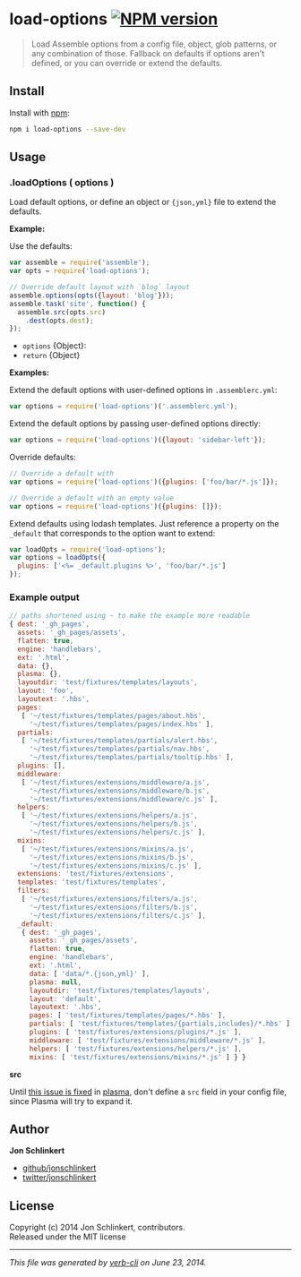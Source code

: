# load-options [![NPM version](https://badge.fury.io/js/load-options.png)](http://badge.fury.io/js/load-options)

> Load Assemble options from a config file, object, glob patterns, or any combination of those. Fallback on defaults if options aren't defined, or you can override or extend the defaults.

## Install
Install with [npm](npmjs.org):

```bash
npm i load-options --save-dev
```

## Usage
### .loadOptions ( options )

Load default options, or define an object or `{json,yml}` file to extend the defaults.

**Example:**

Use the defaults:

```js
var assemble = require('assemble');
var opts = require('load-options');

// Override default layout with `blog` layout
assemble.options(opts({layout: 'blog'}));
assemble.task('site', function() {
  assemble.src(opts.src)
    .dest(opts.dest);
});
```

* `options` {Object}:  
* `return` {Object}


**Examples:**

Extend the default options with user-defined options in `.assemblerc.yml`:

```js
var options = require('load-options')('.assemblerc.yml');
```

Extend the default options by passing user-defined options directly:

```js
var options = require('load-options')({layout: 'sidebar-left'});
```

Override defaults:

```js
// Override a default with
var options = require('load-options')({plugins: ['foo/bar/*.js']});

// Override a default with an empty value
var options = require('load-options')({plugins: []});
```

Extend defaults using lodash templates. Just reference a property on the `_default` that corresponds to the option want to extend:

```js
var loadOpts = require('load-options');
var options = loadOpts({
  plugins: ['<%= _default.plugins %>', 'foo/bar/*.js']
});
```

### Example output

```js
// paths shortened using ~ to make the example more readable
{ dest: '_gh_pages',
  assets: '_gh_pages/assets',
  flatten: true,
  engine: 'handlebars',
  ext: '.html',
  data: {},
  plasma: {},
  layoutdir: 'test/fixtures/templates/layouts',
  layout: 'foo',
  layoutext: '.hbs',
  pages:
   [ '~/test/fixtures/templates/pages/about.hbs',
     '~/test/fixtures/templates/pages/index.hbs' ],
  partials:
   [ '~/test/fixtures/templates/partials/alert.hbs',
     '~/test/fixtures/templates/partials/nav.hbs',
     '~/test/fixtures/templates/partials/tooltip.hbs' ],
  plugins: [],
  middleware:
   [ '~/test/fixtures/extensions/middleware/a.js',
     '~/test/fixtures/extensions/middleware/b.js',
     '~/test/fixtures/extensions/middleware/c.js' ],
  helpers:
   [ '~/test/fixtures/extensions/helpers/a.js',
     '~/test/fixtures/extensions/helpers/b.js',
     '~/test/fixtures/extensions/helpers/c.js' ],
  mixins:
   [ '~/test/fixtures/extensions/mixins/a.js',
     '~/test/fixtures/extensions/mixins/b.js',
     '~/test/fixtures/extensions/mixins/c.js' ],
  extensions: 'test/fixtures/extensions',
  templates: 'test/fixtures/templates',
  filters:
   [ '~/test/fixtures/extensions/filters/a.js',
     '~/test/fixtures/extensions/filters/b.js',
     '~/test/fixtures/extensions/filters/c.js' ],
  _default:
   { dest: '_gh_pages',
     assets: '_gh_pages/assets',
     flatten: true,
     engine: 'handlebars',
     ext: '.html',
     data: [ 'data/*.{json,yml}' ],
     plasma: null,
     layoutdir: 'test/fixtures/templates/layouts',
     layout: 'default',
     layoutext: '.hbs',
     pages: [ 'test/fixtures/templates/pages/*.hbs' ],
     partials: [ 'test/fixtures/templates/{partials,includes}/*.hbs' ],
     plugins: [ 'test/fixtures/extensions/plugins/*.js' ],
     middleware: [ 'test/fixtures/extensions/middleware/*.js' ],
     helpers: [ 'test/fixtures/extensions/helpers/*.js' ],
     mixins: [ 'test/fixtures/extensions/mixins/*.js' ] } }
```

**src**

Until [this issue is fixed](https://github.com/jonschlinkert/plasma/issues/5) in [plasma](https://github.com/jonschlinkert/plasma), don't define a `src` field in your config file, since Plasma will try to expand it.

## Author

**Jon Schlinkert**
 
+ [github/jonschlinkert](https://github.com/jonschlinkert)
+ [twitter/jonschlinkert](http://twitter.com/jonschlinkert) 

## License
Copyright (c) 2014 Jon Schlinkert, contributors.  
Released under the MIT license

***

_This file was generated by [verb-cli](https://github.com/assemble/verb-cli) on June 23, 2014._